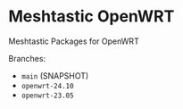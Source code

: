 # Meshtastic OpenWRT

Meshtastic Packages for OpenWRT

Branches:
- `main` (SNAPSHOT)
- `openwrt-24.10`
- `openwrt-23.05`
